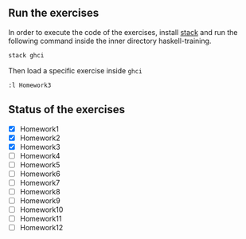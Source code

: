 ## Run the exercises ##
In order to execute the code of the exercises, install [stack](https://docs.haskellstack.org/en/stable/README/) and run the following command inside the inner directory haskell-training.

```bash
stack ghci
```
Then load a specific exercise inside `ghci`
```
:l Homework3
```

## Status of the exercises ##

 - [x] Homework1
 - [x] Homework2
 - [x] Homework3
 - [ ] Homework4
 - [ ] Homework5
 - [ ] Homework6
 - [ ] Homework7
 - [ ] Homework8
 - [ ] Homework9
 - [ ] Homework10
 - [ ] Homework11
 - [ ] Homework12

